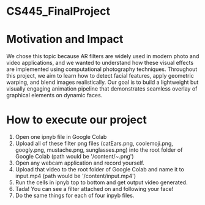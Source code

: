 # CS445_FinalProject

# Motivation and Impact
We chose this topic because AR filters are widely used in modern photo and video applications, and we wanted to understand how these visual effects are implemented using computational photography techniques. Throughout this project, we aim to learn how to detect facial features, apply geometric warping, and blend images realistically. Our goal is to build a lightweight but visually engaging animation pipeline that demonstrates seamless overlay of graphical elements on dynamic faces.

# How to execute our project

1. Open one ipnyb file in Google Colab
2. Upload all of these filter png files (catEars.png, coolemoji.png, googly.png, mustache.png, sunglasses.png) into the root folder of Google Colab (path would be '/content/~.png')
3. Open any webcam application and record yourself.
4. Upload that video to the root folder of Google Colab and name it to input.mp4 (path would be '/content/input.mp4')
5. Run the cells in ipnyb top to bottom and get output video generated.
6. Tada! You can see a filter attached on and following your face!
7. Do the same things for each of four inpyb files.
